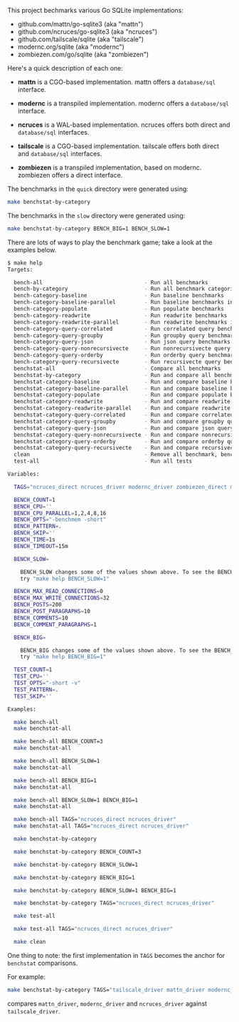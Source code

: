 This project bechmarks various Go SQLite implementations:

* github.com/mattn/go-sqlite3 (aka "mattn")
* github.com/ncruces/go-sqlite3 (aka "ncruces")
* github.com/tailscale/sqlite (aka "tailscale")
*	modernc.org/sqlite (aka "modernc")
*	zombiezen.com/go/sqlite (aka "zombiezen")

Here's a quick description of each one:

* **mattn** is a CGO-based implementation. mattn offers a `database/sql` interface.

* **modernc** is a transpiled implementation. modernc offers a `database/sql` interface.

* **ncruces** is a WAL-based implementation. ncruces offers both direct and `database/sql` interfaces.

* **tailscale** is a CGO-based implementation. tailscale offers both direct and `database/sql` interfaces.

* **zombiezen** is a transpiled implementation, based on modernc. zombiezen offers a direct interface.

The benchmarks in the `quick` directory were generated using:

```sh
make benchstat-by-category
```

The benchmarks in the `slow` directory were generated using:

```sh
make benchstat-by-category BENCH_BIG=1 BENCH_SLOW=1
```

There are lots of ways to play the benchmark game; take a look at the examples below.

```sh
$ make help
Targets:

  bench-all                                - Run all benchmarks
  bench-by-category                        - Run all benchmark categories
  bench-category-baseline                  - Run baseline benchmarks
  bench-category-baseline-parallel         - Run baseline benchmarks in parallel
  bench-category-populate                  - Run populate benchmarks
  bench-category-readwrite                 - Run readwrite benchmarks
  bench-category-readwrite-parallel        - Run readwrite benchmarks in parallel
  bench-category-query-correlated          - Run correlated query benchmarks
  bench-category-query-groupby             - Run groupby query benchmarks
  bench-category-query-json                - Run json query benchmarks
  bench-category-query-nonrecursivecte     - Run nonrecursivecte query benchmarks
  bench-category-query-orderby             - Run orderby query benchmarks
  bench-category-query-recursivecte        - Run recursivecte query benchmarks
  benchstat-all                            - Compare all benchmarks
  benchstat-by-category                    - Run and compare all benchmark categories
  benchstat-category-baseline              - Run and compare baseline benchmarks
  benchstat-category-baseline-parallel     - Run and compare baseline benchmarks in parallel
  benchstat-category-populate              - Run and compare populate benchmarks
  benchstat-category-readwrite             - Run and compare readwrite benchmarks
  benchstat-category-readwrite-parallel    - Run and compare readwrite benchmarks in parallel
  benchstat-category-query-correlated      - Run and compare correlated query benchmarks
  benchstat-category-query-groupby         - Run and compare groupby query benchmarks
  benchstat-category-query-json            - Run and compare json query benchmarks
  benchstat-category-query-nonrecursivecte - Run and compare nonrecursivecte query benchmarks
  benchstat-category-query-orderby         - Run and compare orderby query benchmarks
  benchstat-category-query-recursivecte    - Run and compare recursivecte query benchmarks
  clean                                    - Remove all benchmark, benchstat and test files
  test-all                                 - Run all tests

Variables:

  TAGS="ncruces_direct ncruces_driver modernc_driver zombiezen_direct mattn_driver tailscale_driver"

  BENCH_COUNT=1
  BENCH_CPU=''
  BENCH_CPU_PARALLEL=1,2,4,8,16
  BENCH_OPTS="-benchmem -short"
  BENCH_PATTERN=.
  BENCH_SKIP=''
  BENCH_TIME=1s
  BENCH_TIMEOUT=15m

  BENCH_SLOW=

    BENCH_SLOW changes some of the values shown above. To see the BENCH_SLOW values,
    try "make help BENCH_SLOW=1"

  BENCH_MAX_READ_CONNECTIONS=0
  BENCH_MAX_WRITE_CONNECTIONS=32
  BENCH_POSTS=200
  BENCH_POST_PARAGRAPHS=10
  BENCH_COMMENTS=10
  BENCH_COMMENT_PARAGRAPHS=1

  BENCH_BIG=

    BENCH_BIG changes some of the values shown above. To see the BENCH_BIG values,
    try "make help BENCH_BIG=1"

  TEST_COUNT=1
  TEST_CPU=''
  TEST_OPTS="-short -v"
  TEST_PATTERN=.
  TEST_SKIP=''

Examples:

  make bench-all
  make benchstat-all

  make bench-all BENCH_COUNT=3
  make benchstat-all

  make bench-all BENCH_SLOW=1
  make benchstat-all

  make bench-all BENCH_BIG=1
  make benchstat-all

  make bench-all BENCH_SLOW=1 BENCH_BIG=1
  make benchstat-all

  make bench-all TAGS="ncruces_direct ncruces_driver"
  make benchstat-all TAGS="ncruces_direct ncruces_driver"

  make benchstat-by-category

  make benchstat-by-category BENCH_COUNT=3

  make benchstat-by-category BENCH_SLOW=1

  make benchstat-by-category BENCH_BIG=1

  make benchstat-by-category BENCH_SLOW=1 BENCH_BIG=1

  make benchstat-by-category TAGS="ncruces_direct ncruces_driver"

  make test-all

  make test-all TAGS="ncruces_direct ncruces_driver"

  make clean
```

One thing to note: the first implementation in `TAGS` becomes the anchor for `benchstat` comparisons.

For example:

```sh
make benchstat-by-category TAGS="tailscale_driver mattn_driver modernc_driver ncruces_driver"
```

compares `mattn_driver`, `modernc_driver` and `ncruces_driver` against `tailscale_driver`.
